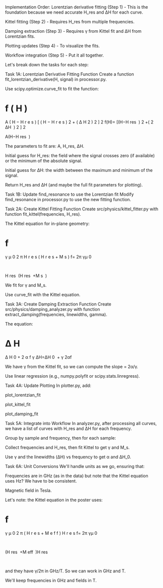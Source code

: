 Implementation Order:
Lorentzian derivative fitting (Step 1) - This is the foundation because we need accurate H_res and ΔH for each curve.

Kittel fitting (Step 2) - Requires H_res from multiple frequencies.

Damping extraction (Step 3) - Requires γ from Kittel fit and ΔH from Lorentzian fits.

Plotting updates (Step 4) - To visualize the fits.

Workflow integration (Step 5) - Put it all together.

Let's break down the tasks for each step:

Task 1A: Lorentzian Derivative Fitting Function
Create a function fit_lorentzian_derivative(H, signal) in processor.py.

Use scipy.optimize.curve_fit to fit the function:

f
(
H
)
=
A
(
H
−
H
r
e
s
)
[
(
H
−
H
r
e
s
)
2
+
(
Δ
H
2
)
2
]
2
f(H)= 
[(H−H 
res
​
 ) 
2
 +( 
2
ΔH
​
 ) 
2
 ] 
2
 
A(H−H 
res
​
 )
​
 
The parameters to fit are: A, H_res, ΔH.

Initial guess for H_res: the field where the signal crosses zero (if available) or the minimum of the absolute signal.

Initial guess for ΔH: the width between the maximum and minimum of the signal.

Return H_res and ΔH (and maybe the full fit parameters for plotting).

Task 1B: Update find_resonance to use the Lorentzian fit
Modify find_resonance in processor.py to use the new fitting function.

Task 2A: Create Kittel Fitting Function
Create src/physics/kittel_fitter.py with function fit_kittel(frequencies, H_res).

The Kittel equation for in-plane geometry:

f
=
γ
μ
0
2
π
H
r
e
s
(
H
r
e
s
+
M
s
)
f= 
2π
γμ 
0
​
 
​
  
H 
res
​
 (H 
res
​
 +M 
s
​
 )
​
 
We fit for γ and M_s.

Use curve_fit with the Kittel equation.

Task 3A: Create Damping Extraction Function
Create src/physics/damping_analyzer.py with function extract_damping(frequencies, linewidths, gamma).

The equation:

Δ
H
=
Δ
H
0
+
2
α
f
γ
ΔH=ΔH 
0
​
 + 
γ
2αf
​
 
We have γ from the Kittel fit, so we can compute the slope = 2α/γ.

Use linear regression (e.g., numpy.polyfit or scipy.stats.linregress).

Task 4A: Update Plotting
In plotter.py, add:

plot_lorentzian_fit

plot_kittel_fit

plot_damping_fit

Task 5A: Integrate into Workflow
In analyzer.py, after processing all curves, we have a list of curves with H_res and ΔH for each frequency.

Group by sample and frequency, then for each sample:

Collect frequencies and H_res, then fit Kittel to get γ and M_s.

Use γ and the linewidths (ΔH) vs frequency to get α and ΔH_0.

Task 6A: Unit Conversions
We'll handle units as we go, ensuring that:

Frequencies are in GHz (as in the data) but note that the Kittel equation uses Hz? We have to be consistent.

Magnetic field in Tesla.

Let's note: the Kittel equation in the poster uses:

f
=
γ
μ
0
2
π
(
H
r
e
s
+
M
e
f
f
)
H
r
e
s
f= 
2π
γμ 
0
​
 
​
  
(H 
res
​
 +M 
eff
​
 )H 
res
​
 
​
 
and they have γ/2π in GHz/T. So we can work in GHz and T.

We'll keep frequencies in GHz and fields in T.